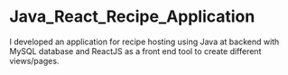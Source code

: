 # Java_React_Recipe_Application
I developed an application for recipe hosting using Java at backend with MySQL database and ReactJS as a front end tool to create different views/pages.
